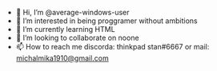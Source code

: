 - 👋 Hi, I’m @average-windows-user
- 👀 I’m interested in being proggramer without ambitions
- 🌱 I’m currently learning HTML
- 💞️ I’m looking to collaborate on noone
- 📫 How to reach me discorda: thinkpad stan#6667 or mail: michalmika1910@gmail.com

<!---
average-windows-user/average-windows-user is a ✨ special ✨ repository because its `README.md` (this file) appears on your GitHub profile.
You can click the Preview link to take a look at your changes.
--->
